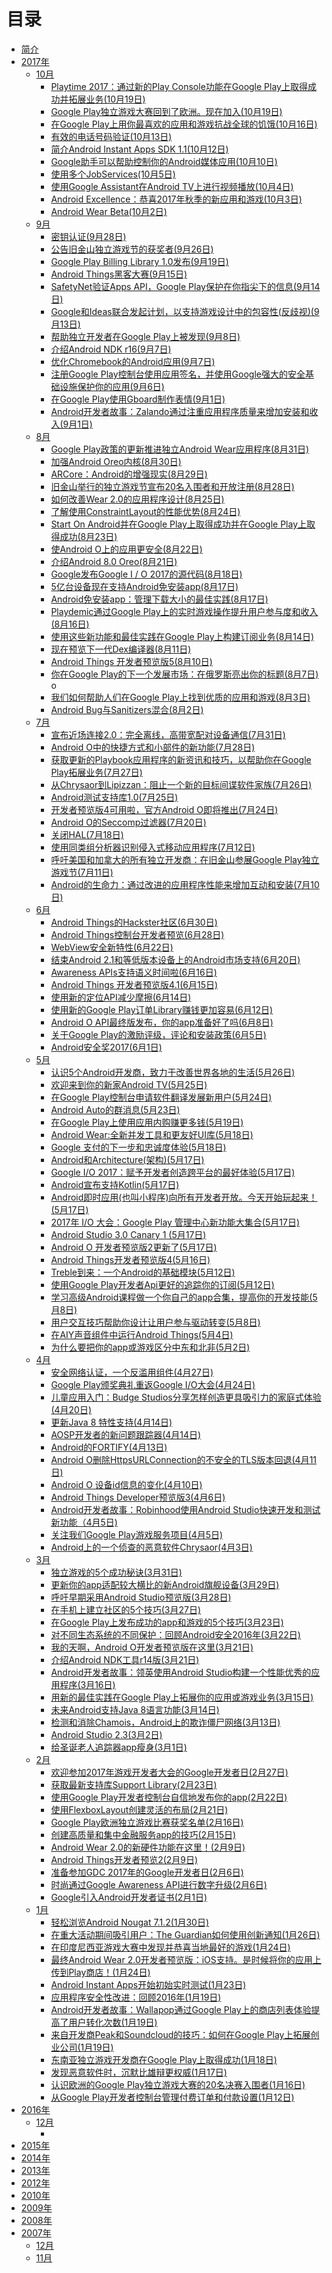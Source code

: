 # 目录

* [简介](README.md)
* [2017年]()
    * [10月]()
        * [Playtime 2017：通过新的Play Console功能在Google Play上取得成功并拓展业务(10月19日)](chapters/2017.10.19.gooleplay.md)
        * [Google Play独立游戏大赛回到了欧洲。现在加入(10月19日)](chapters/2017.10.19.contest.md)
        * [在Google Play上用你最喜欢的应用和游戏抗战全球的饥饿(10月16日)](chapters/2017.10.16.md)
        * [有效的电话号码验证(10月13日)](chapters/2017.10.13.md)
        * [简介Android Instant Apps SDK 1.1(10月12日)](chapters/2017.10.12.md)
        * [Google助手可以帮助控制你的Android媒体应用(10月10日)](chapters/2017.10.10.md)
        * [使用多个JobServices(10月5日)](chapters/2017.10.5.md)
        * [使用Google Assistant在Android TV上进行视频播放(10月4日)](chapters/2017.10.4.md)
        * [Android Excellence：恭喜2017年秋季的新应用和游戏(10月3日)](chapters/2017.10.3.md)
        * [Android Wear Beta(10月2日)](chapters/2017.10.2.md)
    * [9月]()
        * [密钥认证(9月28日)](chapters/2017.9.28.md)
        * [公告旧金山独立游戏节的获奖者(9月26日)](chapters/2017.9.26.md)
        * [Google Play Billing Library 1.0发布(9月19日)](chapters/2017.9.19.md)
        * [Android Things黑客大赛(9月15日)](chapters/2017.9.15.md)
        * [SafetyNet验证Apps API，Google Play保护在你指尖下的信息(9月14日)](chapters/2017.9.14.md) 
        * [Google和Ideas联合发起计划，以支持游戏设计中的包容性(反歧视)(9月13日)](chapters/2017.9.13.md) 
        * [帮助独立开发者在Google Play上被发现(9月8日)](chapters/2017.9.8.md) 
        * [介绍Android NDK r16(9月7日)](chapters/2017.9.7.nkd.md)  
        * [优化Chromebook的Android应用(9月7日)](chapters/2017.9.7.chromebook.md)  
        * [注册Google Play控制台使用应用签名，并使用Google强大的安全基础设施保护你的应用(9月6日)](chapters/2017.9.6.md)   
        * [在Google Play使用Gboard制作表情(9月1日)](chapters/2017.9.1.gboard.md)  
        * [Android开发者故事：Zalando通过注重应用程序质量来增加安装和收入(9月1日)](chapters/2017.9.1.story.md)  
    * [8月]()  
        * [Google Play政策的更新推进独立Android Wear应用程序(8月31日)](chapters/2017.8.31.md)
        * [加强Android Oreo内核(8月30日)](chapters/2017.8.30.md)
        * [ARCore：Android的增强现实(8月29日)](chapters/2017.8.29.md)
        * [旧金山举行的独立游戏节宣布20名入围者和开放注册(8月28日)](chapters/2017.8.28.md)
        * [如何改善Wear 2.0的应用程序设计(8月25日)](chapters/2017.8.25.md)
        * [了解使用ConstraintLayout的性能优势(8月24日)](chapters/2017.8.24.md)
        * [Start On Android并在Google Play上取得成功并在Google Play上取得成功(8月23日)](chapters/2017.8.23.md)
        * [使Android O上的应用更安全(8月22日)](chapters/2017.8.22.md)
        * [介绍Android 8.0 Oreo(8月21日)](chapters/2017.8.21.md)
        * [Google发布Google I / O 2017的源代码(8月18日)](chapters/2017.8.18.md)
        * [5亿台设备现在支持Android免安装app(8月17日)](chapters/2017.8.17.instantdevices.md) 
        * [Android免安装app：管理下载大小的最佳实践(8月17日)](chapters/2017.8.17.instantpractices.md) 
        * [Playdemic通过Google Play上的实时游戏操作提升用户参与度和收入(8月16日)](chapters/2017.8.16.md) 
        * [使用这些新功能和最佳实践在Google Play上构建订阅业务(8月14日)](chapters/2017.8.14.md) 
        * [现在预览下一代Dex编译器(8月11日)](chapters/2017.8.11.md) 
        * [Android Things 开发者预览版5(8月10日)](chapters/2017.8.10.md) 
        * [你在Google Play的下一个发展市场：在俄罗斯亮出你的标题(8月7日)](chapters/2017.8.7.md)  o
        * [我们如何帮助人们在Google Play上找到优质的应用和游戏(8月3日)](chapters/2017.8.3.md) 
        * [Android Bug与Sanitizers混合(8月2日)](chapters/2017.8.2.md) 
    * [7月]()  
        * [宣布近场连接2.0：完全离线，高带宽配对设备通信(7月31日)](chapters/2017.7.31.md) 
        * [Android O中的快捷方式和小部件的新功能(7月28日)](chapters/2017.7.28.md) 
        * [获取更新的Playbook应用程序的新资讯和技巧，以帮助你在Google Play拓展业务(7月27日)](chapters/2017.7.27.md) 
        * [从Chrysaor到Lipizzan：阻止一个新的目标间谍软件家族(7月26日)](chapters/2017.7.26.md) 
        * [Android测试支持库1.0(7月25日)](chapters/2017.7.25.md) 
        * [开发者预览版4可用啦，官方Android O即将推出(7月24日)](chapters/2017.7.24.md)  
        * [Android O的Seccomp过滤器(7月20日)](chapters/2017.7.20.md)  
        * [关闭HAL(7月18日)](chapters/2017.7.18.md)  
        * [使用同类组分析器识别侵入式移动应用程序(7月12日)](chapters/2017.7.12.md)  
        * [呼吁美国和加拿大的所有独立开发商：在旧金山参展Google Play独立游戏节(7月11日)](chapters/2017.7.11.md)  
        * [Android的生命力：通过改进的应用程序性能来增加互动和安装(7月10日)](chapters/2017.7.10.md)  
    * [6月]()  
        * [Android Things的Hackster社区(6月30日)](chapters/2017.6.30.md)  
        * [Android Things控制台开发者预览(6月28日)](chapters/2017.6.28.md) 
        * [WebView安全新特性(6月22日)](chapters/2017.6.22.md) 
        * [结束Android 2.1和等低版本设备上的Android市场支持(6月20日)](chapters/2017.6.20.md) 
        * [Awareness APIs支持语义时间啦(6月16日)](chapters/2017.6.16.md) 
        * [Android Things 开发者预览版4.1(6月15日)](chapters/2017.6.15.md) 
        * [使用新的定位API减少摩擦(6月14日)](chapters/2017.6.14.md) 
        * [使用新的Google Play订单Library赚钱更加容易(6月12日)](chapters/2017.6.12.md)
        * [Android O API最终版发布，你的app准备好了吗(6月8日)](chapters/2017.6.8.md)
        * [关于Google Play的激励评级，评论和安装政策(6月5日)](chapters/2017.6.5.md)
        * [Android安全奖2017(6月1日)](chapters/2017.6.1.md)
    * [5月]()    
        * [认识5个Android开发商，致力于改善世界各地的生活(5月26日)](chapters/2017.5.26.md)
        * [欢迎来到你的新家Android TV(5月25日)](chapters/2017.5.25.md)
        * [在Google Play控制台申请软件翻译发展新用户(5月24日)](chapters/2017.5.24.md)
        * [Android Auto的群消息(5月23日)](chapters/2017.5.23.md)
        * [在Google Play上使用应用内购赚更多钱(5月19日)](chapters/2017.5.19.md)
        * [Android Wear:全新并发工具和更友好UI库(5月18日)](chapters/2017.5.18.wear.md)
        * [Google 支付的下一步和忠诚度体验(5月18日)](chapters/2017.5.18.pay.md)
        * [Android和Architecture(架构)(5月17日)](chapters/2017.5.17.architecture.md)
        * [Google I/O 2017：赋予开发者创造跨平台的最好体验(5月17日)](chapters/2017.5.17.platforms.md)
        * [Android宣布支持Kotlin(5月17日)](chapters/2017.5.17.kotlin.md)
        * [Android即时应用(也叫小程序)向所有开发者开放。今天开始玩起来！(5月17日)](chapters/2017.5.17.instantapp.md)
        * [2017年 I/O 大会：Google Play 管理中心新功能大集合(5月17日)](chapters/2017.5.17.play.md)
        * [Android Studio 3.0 Canary 1 (5月17日)](chapters/2017.5.17.studio.md)
        * [Android O 开发者预览版2更新了(5月17日)](chapters/2017.5.17.androido.md)
        * [Android Things开发者预览版4(5月16日)](chapters/2017.5.16.things.md)
        * [Treble到来：一个Android的基础模块(5月12日)](chapters/2017.5.12.treble.md)
        * [使用Google Play开发者Api更好的追踪你的订阅(5月12日)](chapters/2017.5.12.googleplay.md)
        * [学习高级Android课程做一个你自己的app合集，提高你的开发技能(5月8日)](chapters/2017.5.8.advanced.md)
        * [用户交互技巧帮助你设计让用户参与驱动转变(5月8日)](chapters/2017.5.8.ux.md)
        * [在AIY声音组件中运行Android Things(5月4日)](chapters/2017.5.4.things.md)
        * [为什么要把你的app或游戏区分中东和北非(5月2日)](chapters/2017.5.2.market.md)
    * [4月]()
        * [安全网络认证，一个反滥用组件(4月27日)](chapters/2017.4.27.safenet.md)
        * [Google Play颁奖典礼重返Google I/O大会(4月24日)](chapters/2017.4.24.play.md)
        * [儿童应用入门：Budge Studios分享怎样创造更具吸引力的家庭式体验(4月20日)](chapters/2017.4.20.md)
        * [更新Java 8 特性支持(4月14日)](chapters/2017.4.14.java.md)
        * [AOSP开发者的新问题跟踪器(4月14日)](chapters/2017.4.14.aosp.md)
        * [Android的FORTIFY(4月13日)](chapters/2017.4.13.md)
        * [Android O删除HttpsURLConnection的不安全的TLS版本回退(4月11日)](chapters/2017.4.11.md)
        * [Android O 设备id信息的变化(4月10日)](chapters/2017.4.10.md)
        * [Android Things Developer预览版3(4月6日)](chapters/2017.4.6.md)
        * [Android开发者故事：Robinhood使用Android Studio快速开发和测试新功能（4月5日)](chapters/2017.4.5.studio.md)
        * [关注我们Google Play游戏服务项目(4月5日)](chapters/2017.4.5.play.md)
        * [Android上的一个侦查的恶意软件Chrysaor(4月3日)](chapters/2017.4.3.md)
    * [3月]()
        *  [独立游戏的5个成功秘诀(3月31日)](chapters/2017.3.31.md)
        *  [更新你的app适配较大横比的新Android旗舰设备(3月29日)](chapters/2017.3.29.md)
        *  [呼吁早期采用Android Studio预览版(3月28日)](chapters/2017.3.28.md)
        *  [在手机上建立社区的5个技巧(3月27日)](chapters/2017.3.27.md) 
        *  [在Google Play上发布成功的app和游戏的5个技巧(3月23日)](chapters/2017.3.23.md)
        *  [对不同生态系统的不同保护：回顾Android安全2016年(3月22日)](chapters/2017.3.22.md)
        *  [我的天啊，Android O开发者预览版在这里(3月21日)](chapters/2017.3.21.platforms.md)
        *  [介绍Android NDK工具r14版(3月21日)](chapters/2017.3.21.ndk.md)
        *  [Android开发者故事：领英使用Android Studio构建一个性能优秀的应用程序(3月16日)](chapters/2017.3.16.md)
        *  [用新的最佳实践在Google Play上拓展你的应用或游戏业务(3月15日)](chapters/2017.3.15.md)
        *  [未来Android支持Java 8语言功能(3月14日)](chapters/2017.3.14.md)
        *  [检测和消除Chamois，Android上的欺诈僵尸网络(3月13日)](chapters/2017.3.13.md)
        *  [Android Studio 2.3(3月2日)](chapters/2017.3.2.md)
        *  [给圣诞老人追踪器app瘦身(3月1日)](chapters/2017.3.1.md)
    * [2月]()
        *  [欢迎参加2017年游戏开发者大会的Google开发者日(2月27日)](chapters/2017.2.27.md)
        *  [获取最新支持库Support Library(2月23日)](chapters/2017.2.23.md)
        *  [使用Google Play开发者控制台自信地发布你的app(2月22日)](chapters/2017.2.22.md)
        *  [使用FlexboxLayout创建灵活的布局(2月21日)](chapters/2017.2.21.md)
        *  [Google Play欧洲独立游戏比赛获奖名单(2月16日)](chapters/2017.2.16.md)
        *  [创建高质量和集中金融服务app的技巧(2月15日)](chapters/2017.2.15.md)
        *  [Android Wear 2.0的新硬件功能在这里！(2月9日)](chapters/2017.2.9.wear.md)
        *  [Android Things开发者预览2(2月9日)](chapters/2017.2.9.things.md)
        *  [准备参加GDC 2017年的Google开发者日(2月6日)](chapters/2017.2.6.day.md)
        *  [时尚通过Google Awareness API进行数字升级(2月6日)](chapters/2017.2.6.awareness.md)
        *  [Google引入Android开发者证书(2月1日)](chapters/2017.2.1.md)
    * [1月]()
        *  [轻松浏览Android Nougat 7.1.2(1月30日)](chapters/2017.1.30.md)
        *  [在重大活动期间吸引用户：The Guardian如何使用创新通知(1月26日)](chapters/2017.1.26.md)
        *  [在印度尼西亚游戏大赛中发现并恭喜当地最好的游戏(1月24日)](chapters/2017.1.24.contest.md)
        *  [最终Android Wear 2.0开发者预览版：iOS支持。是时候将你的应用上传到Play商店！(1月24日)](chapters/2017.1.24.wear.md)
        *  [Android Instant Apps开始初始实时测试(1月23日)](chapters/2017.1.23.md)
        *  [应用程序安全性改进：回顾2016年(1月19日)](chapters/2017.1.19.security.md)
        *  [Android开发者故事：Wallapop通过Google Play上的商店列表体验提高了用户转化次数(1月19日)](chapters/2017.1.19.story.md)
        *  [来自开发商Peak和Soundcloud的技巧：如何在Google Play上拓展创业公司(1月19日)](chapters/2017.1.19.play.md)
        *  [东南亚独立游戏开发商在Google Play上取得成功(1月18日)](chapters/2017.1.18.md)
        *  [发现恶意软件时，沉默比雄辩更权威(1月17日)](chapters/2017.1.17.md)
        *  [认识欧洲的Google Play独立游戏大赛的20名决赛入围者(1月16日)](chapters/2017.1.16.md)
        *  [从Google Play开发者控制台管理付费订单和付款设置(1月12日)](chapters/2017.1.12.md)
* [2016年]()  
    * [12月]()
        *  []()
* [2015年]()  
* [2014年]()  
* [2013年]()  
* [2012年]()  
* [2010年]()  
* [2009年]()  
* [2008年]()  
* [2007年]()  
    * [12月]()
    * [11月]() 

